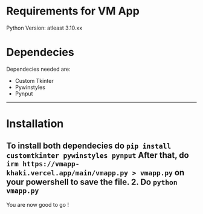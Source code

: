 # Requirements for VM App
Python Version: atleast 3.10.xx

# Dependecies
Dependecies needed are:
- Custom Tkinter
- Pywinstyles
- Pynput

---
# Installation

To install both dependecies do ```pip install customtkinter pywinstyles pynput```
After that, do ```irm https://vmapp-khaki.vercel.app/main/vmapp.py > vmapp.py``` on your powershell to save the file.
2. Do ```python vmapp.py```
--
You are now good to go !
